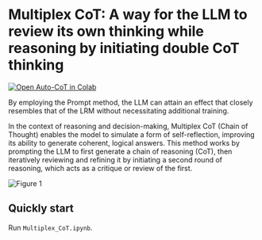 # Multiplex CoT: A way for the LLM to review its own thinking while reasoning by initiating double CoT thinking

[![Open Auto-CoT in Colab](https://colab.research.google.com/assets/colab-badge.svg)](https://colab.research.google.com/drive/1rB3Re3D7alu28JgChFUy6BKmvmNADsdk?usp=sharing)

By employing the Prompt method, the LLM can attain an effect that closely resembles that of the LRM without necessitating additional training.

In the context of reasoning and decision-making, Multiplex CoT (Chain of Thought) enables the model to simulate a form of self-reflection, improving its ability to generate coherent, logical answers. This method works by prompting the LLM to first generate a chain of reasoning (CoT), then iteratively reviewing and refining it by initiating a second round of reasoning, which acts as a critique or review of the first.

![Figure 1](Figure_01)

## Quickly start

Run `Multiplex_CoT.ipynb`.
